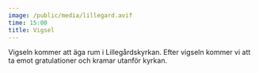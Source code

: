 ```yaml
---
image: /public/media/lillegard.avif
time: 15:00
title: Vigsel
---
```

Vigseln kommer att äga rum i Lillegårdskyrkan. Efter vigseln kommer vi att ta emot gratulationer och kramar utanför kyrkan.